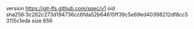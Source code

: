 version https://git-lfs.github.com/spec/v1
oid sha256:3c262c273d194736cc6fda52b64615ff39c5e69ed40398212df8cc53115c1eda
size 656
